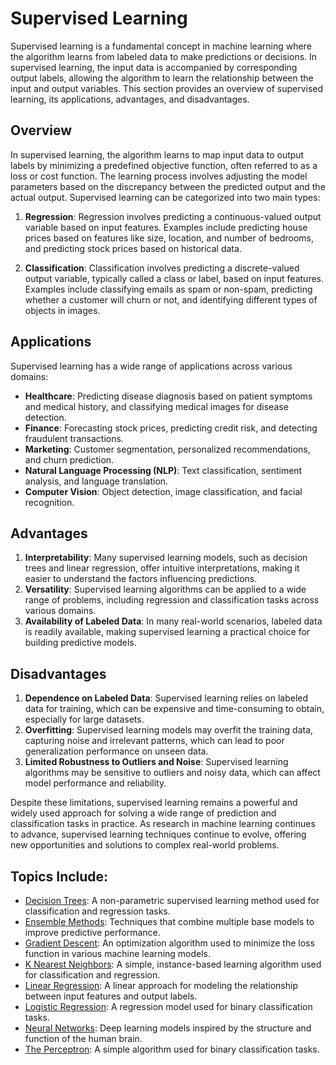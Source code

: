 # Supervised Learning

Supervised learning is a fundamental concept in machine learning where the algorithm learns from labeled data to make predictions or decisions. In supervised learning, the input data is accompanied by corresponding output labels, allowing the algorithm to learn the relationship between the input and output variables. This section provides an overview of supervised learning, its applications, advantages, and disadvantages.

## Overview

In supervised learning, the algorithm learns to map input data to output labels by minimizing a predefined objective function, often referred to as a loss or cost function. The learning process involves adjusting the model parameters based on the discrepancy between the predicted output and the actual output. Supervised learning can be categorized into two main types:

1. **Regression**: Regression involves predicting a continuous-valued output variable based on input features. Examples include predicting house prices based on features like size, location, and number of bedrooms, and predicting stock prices based on historical data.

2. **Classification**: Classification involves predicting a discrete-valued output variable, typically called a class or label, based on input features. Examples include classifying emails as spam or non-spam, predicting whether a customer will churn or not, and identifying different types of objects in images.

## Applications

Supervised learning has a wide range of applications across various domains:

- **Healthcare**: Predicting disease diagnosis based on patient symptoms and medical history, and classifying medical images for disease detection.
- **Finance**: Forecasting stock prices, predicting credit risk, and detecting fraudulent transactions.
- **Marketing**: Customer segmentation, personalized recommendations, and churn prediction.
- **Natural Language Processing (NLP)**: Text classification, sentiment analysis, and language translation.
- **Computer Vision**: Object detection, image classification, and facial recognition.

## Advantages

1. **Interpretability**: Many supervised learning models, such as decision trees and linear regression, offer intuitive interpretations, making it easier to understand the factors influencing predictions.
2. **Versatility**: Supervised learning algorithms can be applied to a wide range of problems, including regression and classification tasks across various domains.
3. **Availability of Labeled Data**: In many real-world scenarios, labeled data is readily available, making supervised learning a practical choice for building predictive models.

## Disadvantages

1. **Dependence on Labeled Data**: Supervised learning relies on labeled data for training, which can be expensive and time-consuming to obtain, especially for large datasets.
2. **Overfitting**: Supervised learning models may overfit the training data, capturing noise and irrelevant patterns, which can lead to poor generalization performance on unseen data.
3. **Limited Robustness to Outliers and Noise**: Supervised learning algorithms may be sensitive to outliers and noisy data, which can affect model performance and reliability.

Despite these limitations, supervised learning remains a powerful and widely used approach for solving a wide range of prediction and classification tasks in practice. As research in machine learning continues to advance, supervised learning techniques continue to evolve, offering new opportunities and solutions to complex real-world problems.

## Topics Include:

- [Decision Trees](https://github.com/kjarjoura/INDE577demo/tree/main/Supervised%20Learning/Decision%20Trees): A non-parametric supervised learning method used for classification and regression tasks.
- [Ensemble Methods](https://github.com/kjarjoura/INDE577demo/tree/main/Supervised%20Learning/Ensemble%20Methods): Techniques that combine multiple base models to improve predictive performance.
- [Gradient Descent](https://github.com/kjarjoura/INDE577demo/tree/main/Supervised%20Learning/Gradient%20Descent): An optimization algorithm used to minimize the loss function in various machine learning models.
- [K Nearest Neighbors](https://github.com/kjarjoura/INDE577demo/tree/main/Supervised%20Learning/K%20Nearest%20Neighbors): A simple, instance-based learning algorithm used for classification and regression.
- [Linear Regression](https://github.com/kjarjoura/INDE577demo/tree/main/Supervised%20Learning/Linear%20Regression): A linear approach for modeling the relationship between input features and output labels.
- [Logistic Regression](https://github.com/kjarjoura/INDE577demo/tree/main/Supervised%20Learning/Logistic%20Regression): A regression model used for binary classification tasks.
- [Neural Networks](https://github.com/kjarjoura/INDE577demo/tree/main/Supervised%20Learning/Neural%20Networks): Deep learning models inspired by the structure and function of the human brain.
- [The Perceptron](https://github.com/kjarjoura/INDE577demo/tree/main/Supervised%20Learning/The%20Perceptron): A simple algorithm used for binary classification tasks.
